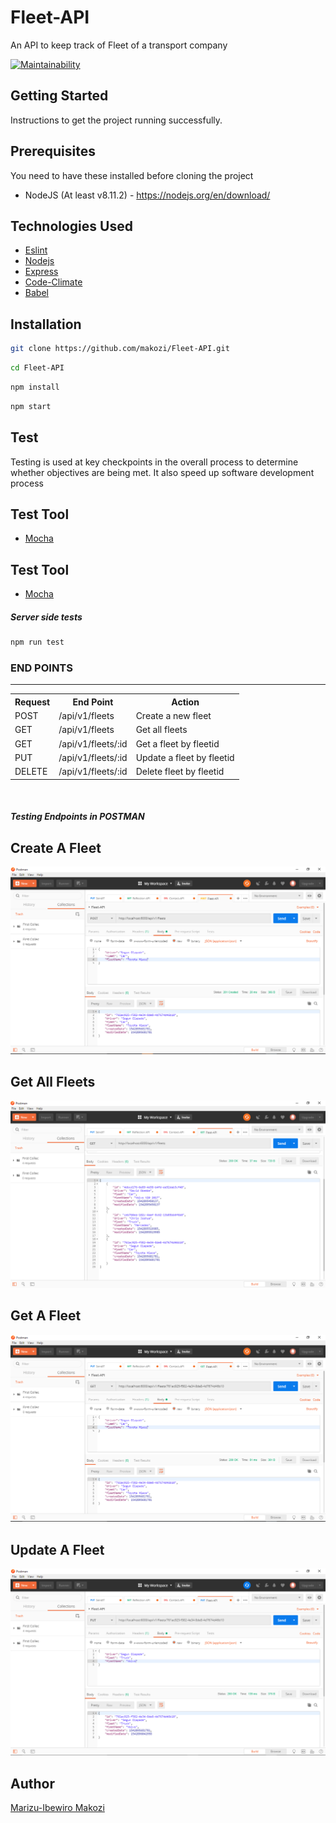 # Fleet-API


An API to keep track of Fleet of a transport company 


[![Maintainability](https://api.codeclimate.com/v1/badges/fe404902c713e110830d/maintainability)](https://codeclimate.com/github/makozi/Fleet-API/maintainability)


## Getting Started
Instructions to get the project running successfully.

## Prerequisites
You need to have these installed before cloning the project
* NodeJS (At least v8.11.2) - https://nodejs.org/en/download/



## Technologies Used
- [Eslint](https://eslint.org/)
- [Nodejs](https://nodejs.org/en/)
- [Express](https://expressjs.com/)
- [Code-Climate](https://codeclimate.com/)
- [Babel](https://babeljs.io/)


## Installation

```bash
git clone https://github.com/makozi/Fleet-API.git
```

```bash
cd Fleet-API
```

```bash
npm install
```

```bash
npm start
```

## Test

Testing is used at key checkpoints in the overall process to determine whether objectives are being met. It also speed up software development process

## Test Tool
- [Mocha](https://mochajs.org/)



## Test Tool
- [Mocha](https://mochajs.org/)


##### Server side tests

```bash
npm run test
```


<h3>END POINTS</h3>
<hr>
<table>
  <tr>
      <th>Request</th>
      <th>End Point</th>
      <th>Action</th>
  </tr>
  <tr>
      <td>POST</td>
      <td>/api/v1/fleets</td>
      <td>Create a new fleet</td>
  </tr>

  <tr>
      <td>GET</td>
      <td>/api/v1/fleets</td>
      <td>Get all fleets</td>
  </tr>
  <tr>
        <td>GET</td>
        <td>/api/v1/fleets/:id</td>
        <td>Get a fleet by fleetid</td>
  </tr>
   <tr>
      <td>PUT</td>
      <td>/api/v1/fleets/:id</td>
      <td>Update a fleet by fleetid</td>
  </tr>
 
  <tr>
        <td>DELETE</td>
        <td>/api/v1/fleets/:id</td>
        <td>Delete fleet by fleetid</td>
  </tr>

   
  
  

</table>
<br>

##### Testing Endpoints in POSTMAN

## Create A Fleet

![screencast](src/assets/images/create.PNG)

## Get All Fleets

![screencast](src/assets/images/get-all.PNG)

## Get A  Fleet
![screencast](src/assets/images/get.PNG)

## Update A  Fleet

![screencast](src/assets/images/update.PNG)


## Author
[Marizu-Ibewiro Makozi](https://makozi.netlify.com)

